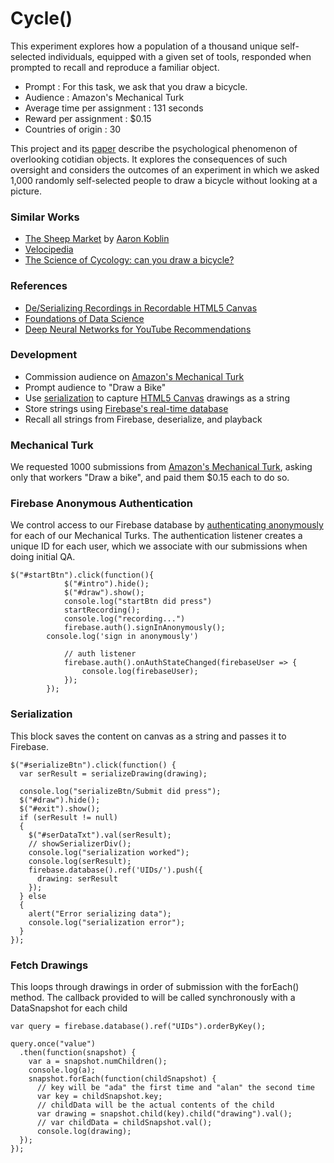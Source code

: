 # Cycle()
This experiment explores how a population of a thousand unique self-selected individuals, equipped with a given set of tools, responded when prompted to recall and reproduce a familiar object.

* Prompt :	For this task, we ask that you draw a bicycle.
* Audience : Amazon's Mechanical Turk
* Average time per assignment : 131 seconds
* Reward per assignment : $0.15
* Countries of origin : 30

This project and its [paper](https://docs.google.com/document/d/11AXoIEOM2QBKDXbr_oeL1rdR6JgghLhevXqeBKCfE48/edit?usp=sharing) describe the psychological phenomenon of overlooking cotidian objects. It explores the consequences of such oversight and considers the outcomes of an experiment in which we asked 1,000 randomly self-selected people to draw a bicycle without looking at a picture.

### Similar Works
* [The Sheep Market](http://www.thesheepmarket.com/) by [Aaron Koblin](http://www.aaronkoblin.com/work/thesheepmarket/)
* [Velocipedia](https://www.behance.net/GianlucaGimini)
* [The Science of Cycology: can you draw a bicycle?](http://road.cc/content/blog/90885-science-cycology-can-you-draw-bicycle)

### References
* [De/Serializing Recordings in Recordable HTML5 Canvas](http://ramkulkarni.com/blog/deserializing-recordings-in-recordable-html5-canvas/)
* [Foundations of Data Science](https://www.cs.cornell.edu/jeh/book2016June9.pdf)
* [Deep Neural Networks for YouTube Recommendations](http://static.googleusercontent.com/media/research.google.com/en//pubs/archive/45530.pdf)

### Development
* Commission audience on [Amazon's Mechanical Turk](https://requester.mturk.com/)
* Prompt audience to "Draw a Bike"
* Use [serialization](http://ramkulkarni.com/blog/deserializing-recordings-in-recordable-html5-canvas/) to capture [HTML5 Canvas](https://developer.mozilla.org/en-US/docs/Web/HTML/Element/canvas) drawings as a string
* Store strings using [Firebase's real-time database](https://firebase.google.com/docs/database/)
* Recall all strings from Firebase, deserialize, and playback

### Mechanical Turk
We requested 1000 submissions from [Amazon's Mechanical Turk](https://requester.mturk.com/), asking only that workers "Draw a bike", and paid them $0.15 each to do so.

### Firebase Anonymous Authentication
We control access to our Firebase database by [authenticating anonymously](https://firebase.google.com/docs/auth/web/anonymous-auth) for each of our Mechanical Turks. The authentication listener creates a unique ID for each user, which we associate with our submissions when doing initial QA.
```
$("#startBtn").click(function(){
			$("#intro").hide();
			$("#draw").show();
			console.log("startBtn did press")
			startRecording();
			console.log("recording...")
			firebase.auth().signInAnonymously();
	    console.log('sign in anonymously')

			// auth listener
			firebase.auth().onAuthStateChanged(firebaseUser => {
				console.log(firebaseUser);
			});
		});
```

### Serialization
This block saves the content on canvas as a string and passes it to Firebase.
```
$("#serializeBtn").click(function() {
  var serResult = serializeDrawing(drawing);

  console.log("serializeBtn/Submit did press");
  $("#draw").hide();
  $("#exit").show();
  if (serResult != null)
  {
    $("#serDataTxt").val(serResult);
    // showSerializerDiv();
    console.log("serialization worked");
    console.log(serResult);
    firebase.database().ref('UIDs/').push({
      drawing: serResult
    });
  } else
  {
    alert("Error serializing data");
    console.log("serialization error");
  }
});
```

### Fetch Drawings
This loops through drawings in order of submission with the forEach() method. The callback provided to will be called synchronously with a DataSnapshot for each child
```
var query = firebase.database().ref("UIDs").orderByKey();

query.once("value")
  .then(function(snapshot) {
    var a = snapshot.numChildren();
    console.log(a);
    snapshot.forEach(function(childSnapshot) {
      // key will be "ada" the first time and "alan" the second time
      var key = childSnapshot.key;
      // childData will be the actual contents of the child
      var drawing = snapshot.child(key).child("drawing").val();
      // var childData = childSnapshot.val();
      console.log(drawing);
  });
});
```
